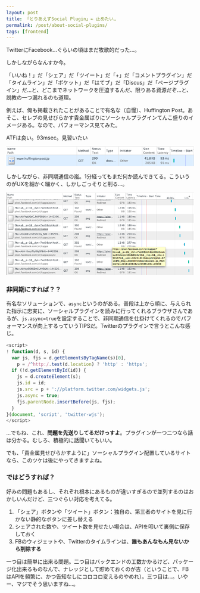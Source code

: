 ```yaml
---
layout: post
title: 「とりあえずSocial Plugin」← 止めたい…
permalink: /post/about-social-plugins/
tags: [frontend]
---
```


TwitterにFacebook…ぐらいの頃はまだ牧歌的だった…。

しかしながらなんすか今。

「いいね！」だ「シェア」だ「ツイート」だ「+」だ「コメントプラグイン」だ「タイムライン」だ「ポケット」だ「はてブ」だ「Discus」だ「ページプラグイン」だ…と、どこまでネットワークを圧迫するんだ、限りある資源だぞ…と、説教の一つ漏れるのも道理。

例えば、俺も掲載されたことがあることで有名な（自慢）、Huffington Post。あそこ、セレブの見せびらかす貴金属ばりにソーシャルプラグインてんこ盛りのイメージある。なので、パフォーマンス見てみた。

ATFは良い。93msec。見習いたい

<img src="/i/huffintonpost_performance_01.jpg" alt="いいじゃん">

しかしながら、非同期通信の嵐。1分経ってもまだ何か読んできてる。こういうのがUXを細かく細かく、しかしごっそりと削る…。

<img src="/i/huffintonpost_performance_02.jpg" alt="なんじゃこれは">

### 非同期にすれば？？

有名なソリューションで、`async`というのがある。普段は上から順に、与えられた指示に忠実に、ソーシャルプラグインを読みに行ってくれるブラウザさんであるが、`js.async=true`を設定することで、非同期通信を仕掛けてくれるのでパフォーマンスが向上するっていうTIPSだ。Twitterのプラグインで言うとこんな感じ。

```js
<script>
! function(d, s, id) {
  var js, fjs = d.getElementsByTagName(s)[0],
    p = /^http:/.test(d.location) ? 'http' : 'https';
  if (!d.getElementById(id)) {
    js = d.createElement(s);
    js.id = id;
    js.src = p + '://platform.twitter.com/widgets.js';
    js.async = true;
    fjs.parentNode.insertBefore(js, fjs);
  }
}(document, 'script', 'twitter-wjs');
</script>
```

…でもね、これ、**問題を先送りしてるだけっすよ**。プラグインが一つ二つなら話は分かる。むしろ、積極的に話聞いてもいい。

でも、「貴金属見せびらかすように」ソーシャルプラグイン配置しているサイトなら、このツケは後にやってきますよね。

### ではどうすれば？

好みの問題もあるし、それぞれ根本にあるものが違いすぎるので並列するのはおかしいんだけど、三つぐらい対応を考えてる。

1. 「シェア」ボタンや「ツイート」ボタン：独自の、第三者のサイトを見に行かない静的なボタンに差し替える
1. シェアされた数や、ツイート数を見せたい場合は、APIを叩いて裏側に保存しておく
1. FBのウィジェットや、Twitterのタイムラインは、**誰もあんなもん見ないから削除する**

一つ目は簡単に出来る問題。二つ目はバックエンドの工数かかるけど、パッケージ化出来るものなんで、ナレッジとして貯めておくのが吉（ということで、FBはAPIを頻繁に、かつ告知なしにコロコロ変えるのやめれ）。三つ目は…。いやー、マジでそう思いますね…。
